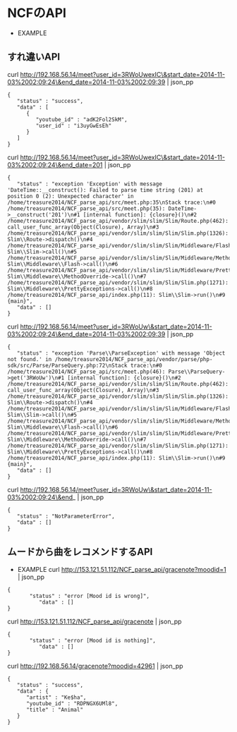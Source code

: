 # NCFのAPI

* EXAMPLE

## すれ違いAPI
curl http://192.168.56.14/meet?user_id=3RWoUwexIC\&start_date=2014-11-03%2002:09:24\&end_date=2014-11-03%2002:09:39 | json_pp
```
{
   "status" : "success",
   "data" : [
      {
         "youtube_id" : "adK2Fol2SkM",
         "user_id" : "i3uyGwEsEh"
      }
   ]
}
```
  
curl http://192.168.56.14/meet?user_id=3RWoUwexIC\&start_date=2014-11-03%2002:09:24\&end_date=201 | json_pp
```
{
   "status" : "exception 'Exception' with message 'DateTime::__construct(): Failed to parse time string (201) at position 0 (2): Unexpected character' in /home/treasure2014/NCF_parse_api/src/meet.php:35\nStack trace:\n#0 /home/treasure2014/NCF_parse_api/src/meet.php(35): DateTime->__construct('201')\n#1 [internal function]: {closure}()\n#2 /home/treasure2014/NCF_parse_api/vendor/slim/slim/Slim/Route.php(462): call_user_func_array(Object(Closure), Array)\n#3 /home/treasure2014/NCF_parse_api/vendor/slim/slim/Slim/Slim.php(1326): Slim\\Route->dispatch()\n#4 /home/treasure2014/NCF_parse_api/vendor/slim/slim/Slim/Middleware/Flash.php(85): Slim\\Slim->call()\n#5 /home/treasure2014/NCF_parse_api/vendor/slim/slim/Slim/Middleware/MethodOverride.php(92): Slim\\Middleware\\Flash->call()\n#6 /home/treasure2014/NCF_parse_api/vendor/slim/slim/Slim/Middleware/PrettyExceptions.php(67): Slim\\Middleware\\MethodOverride->call()\n#7 /home/treasure2014/NCF_parse_api/vendor/slim/slim/Slim/Slim.php(1271): Slim\\Middleware\\PrettyExceptions->call()\n#8 /home/treasure2014/NCF_parse_api/index.php(11): Slim\\Slim->run()\n#9 {main}",
   "data" : []
}
```
  
curl http://192.168.56.14/meet?user_id=3RWoUw\&start_date=2014-11-03%2002:09:24\&end_date=2014-11-03%2002:09:39 | json_pp
```
{
   "status" : "exception 'Parse\\ParseException' with message 'Object not found.' in /home/treasure2014/NCF_parse_api/vendor/parse/php-sdk/src/Parse/ParseQuery.php:72\nStack trace:\n#0 /home/treasure2014/NCF_parse_api/src/meet.php(46): Parse\\ParseQuery->get('3RWoUw')\n#1 [internal function]: {closure}()\n#2 /home/treasure2014/NCF_parse_api/vendor/slim/slim/Slim/Route.php(462): call_user_func_array(Object(Closure), Array)\n#3 /home/treasure2014/NCF_parse_api/vendor/slim/slim/Slim/Slim.php(1326): Slim\\Route->dispatch()\n#4 /home/treasure2014/NCF_parse_api/vendor/slim/slim/Slim/Middleware/Flash.php(85): Slim\\Slim->call()\n#5 /home/treasure2014/NCF_parse_api/vendor/slim/slim/Slim/Middleware/MethodOverride.php(92): Slim\\Middleware\\Flash->call()\n#6 /home/treasure2014/NCF_parse_api/vendor/slim/slim/Slim/Middleware/PrettyExceptions.php(67): Slim\\Middleware\\MethodOverride->call()\n#7 /home/treasure2014/NCF_parse_api/vendor/slim/slim/Slim/Slim.php(1271): Slim\\Middleware\\PrettyExceptions->call()\n#8 /home/treasure2014/NCF_parse_api/index.php(11): Slim\\Slim->run()\n#9 {main}",
   "data" : []
}
```

curl http://192.168.56.14/meet?user_id=3RWoUw\&start_date=2014-11-03%2002:09:24\&end_ | json_pp
```
{
   "status" : "NotParameterError",
   "data" : []
}
```

## ムードから曲をレコメンドするAPI

* EXAMPLE
curl http://153.121.51.112/NCF_parse_api/gracenote?moodid=1 | json_pp
```
{
       "status" : "error [Mood id is wrong]",
          "data" : []
}
```
  
curl http://153.121.51.112/NCF_parse_api/gracenote | json_pp
```
{
       "status" : "error [Mood id is nothing]",
          "data" : []
}
```
  
curl http://192.168.56.14/gracenote?moodid=42961 | json_pp
```
{
   "status" : "success",
   "data" : {
      "artist" : "Ke$ha",
      "youtube_id" : "RDPNGX6UMl8",
      "title" : "Animal"
   }
}
```
